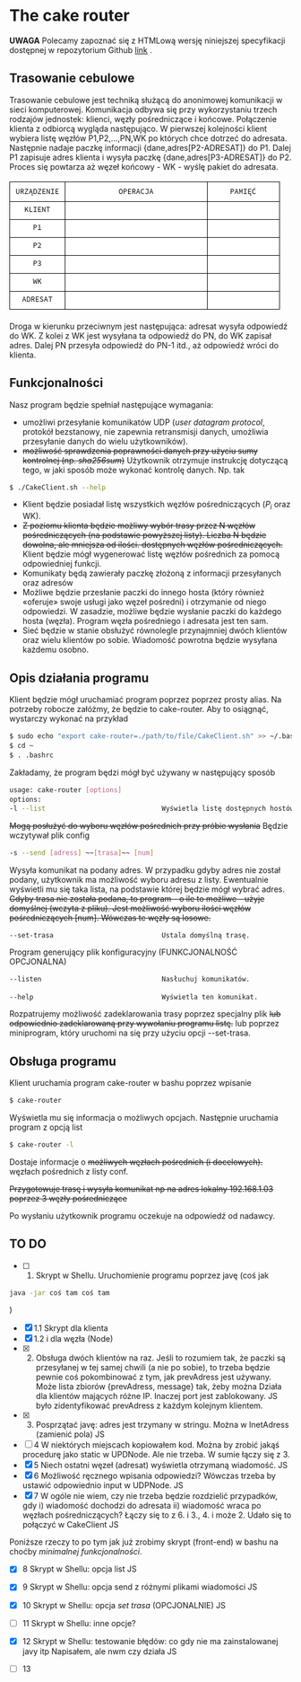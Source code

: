 # The cake router
**UWAGA** Polecamy zapoznać się z HTMLową wersję niniejszej
specyfikacji dostępnej w repozytorium Github
[link](https://github.com/jacawaca/the-cake-router) .

## Trasowanie cebulowe
Trasowanie cebulowe jest techniką służącą do anonimowej komunikacji w sieci
komputerowej. Komunikacja odbywa się przy wykorzystaniu trzech rodzajów
jednostek: klienci, węzły pośredniczące i końcowe.
Połączenie klienta z odbiorcą wygląda następująco.
W pierwszej kolejności klient wybiera listę węzłów P1,P2,…,PN,WK
po których chce dotrzeć do adresata.
Następnie nadaje paczkę informacji {dane,adres[P2-ADRESAT]} do 
P1. Dalej P1 zapisuje adres klienta i wysyła paczkę
{dane,adres[P3-ADRESAT]} do P2. Proces się powtarza aż węzeł końcowy - WK - wyślę pakiet do adresata.

![Trasowanie cebulowe](fig/wysylka.gif)

Droga w kierunku przeciwnym jest następująca: adresat wysyła
odpowiedź do WK. Z kolei z WK jest wysyłana ta odpowiedź do PN,
do WK zapisał adres. Dalej PN przesyła odpowiedź do PN-1 itd., aż
odpowiedź wróci do klienta.

## Funkcjonalności

Nasz program będzie spełniał następujące wymagania:
- umożliwi przesyłanie komunikatów UDP (*user datagram protocol*, protokół
bezstanowy, nie zapewnia retransmisji danych, umożliwia przesyłanie danych
do wielu użytkowników).
- ~~możliwość sprawdzenia poprawności danych przy użyciu sumy kontrolnej (np.
*sha256sum*)~~ Użytkownik otrzymuje instrukcję dotyczącą tego, w jaki sposób może wykonać kontrolę danych. Np. tak
```bash
$ ./CakeClient.sh --help
```
- Klient będzie posiadał listę wszystkich węzłów pośredniczących ($P_i$ oraz WK).
- ~~Z poziomu klienta będzie możliwy wybór trasy przez N węzłów pośredniczących 
(na podstawie powyższej listy). Liczba N będzie dowolna, ale mniejsza od ilości.
dostępnych węzłów pośredniczących.~~
Klient będzie mógł wygenerować listę węzłów pośrednich za pomocą
odpowiedniej funkcji.
- Komunikaty będą zawierały paczkę złożoną z informacji przesyłanych oraz
adresów
- Możliwe będzie przesłanie paczki do innego hosta (który również
«oferuje» swoje usługi jako węzeł pośredni) i otrzymanie od niego odpowiedzi. W zasadzie, możliwe będzie wysłanie paczki do każdego hosta (węzła). Program węzła pośredniego i adresata jest ten sam.
- Sieć będzie w stanie obsłużyć równolegle przynajmniej dwóch klientów oraz wielu klientów po sobie. Wiadomość powrotna będzie wysyłana każdemu osobno.

## Opis działania programu
Klient będzie mógł uruchamiać program poprzez poprzez prosty alias. Na potrzeby robocze
załóżmy, że będzie to cake-router. Aby to osiągnąć, wystarczy
wykonać na przykład
```sh
$ sudo echo "export cake-router=./path/to/file/CakeClient.sh" >> ~/.bash_aliases
$ cd ~
$ . .bashrc
```
Zakładamy, że program będzi mógł być używany w następujący sposób
``` bash
usage: cake-router [options]
options:
-l --list                             Wyświetla listę dostępnych hostów.  
``````
~~Mogą posłużyć do wyboru węzłów pośrednich przy próbie wysłania~~
Będzie wczytywał plik config
```bash
-s --send [adress] ~~[trasa]~~ [num]
```
Wysyła komunikat na podany adres.
W przypadku gdyby adres nie został podany, użytkownik ma możliwość
wyboru adresu z listy. Ewentualnie wyświetli mu się taka lista,
na podstawie której będzie mógł wybrać adres.
~~Gdyby trasa nie została podana, to program - o ile to możliwe - 
użyje domyślnej (wczyta z pliku). Jest możliwość wyboru
ilości węzłów pośredniczących [num]. Wówczas te węzły są losowe.~~
```
--set-trasa                           Ustala domyślną trasę.
```
Program generujący plik konfiguracyjny (FUNKCJONALNOŚĆ OPCJONALNA)
```
--listen                              Nasłuchuj komunikatów.

--help                                Wyświetla ten komunikat.
```
Rozpatrujemy możliwość zadeklarowania trasy poprzez specjalny
plik ~~lub odpowiednio zadeklarowaną przy wywołaniu programu
listę.~~ lub poprzez miniprogram, który uruchomi na się przy użyciu opcji
--set-trasa.
## Obsługa programu
Klient uruchamia program cake-router w bashu poprzez wpisanie
``` bash
$ cake-router
```
Wyświetla mu się informacja o możliwych opcjach. Następnie
uruchamia program z opcją list
``` bash
$ cake-router -l
```
Dostaje informacje o ~~możliwych węzłach pośrednich (i docelowych).~~ węzłach
pośrednich z listy conf.

~~Przygotowuje trasę i wysyła komunikat np na adres lokalny 192.168.1.03 poprzez 3 węzły pośredniczące~~

Po wysłaniu użytkownik programu oczekuje na odpowiedź od nadawcy.

## TO DO
[//]: # (Aby oznaczyć pozycję w liście za zrobioną zamień [ ] na [X])
- [ ] 1. Skrypt w Shellu. Uruchomienie programu poprzez javę (coś jak 
``` sh
java -jar coś tam coś tam
```
  )
- [X] 1.1 Skrypt dla klienta
- [X] 1.2 i dla węzła (Node)
- [X] 2. Obsługa dwóch klientów na raz. Jeśli to rozumiem tak, że paczki są przesyłanej
  w tej samej chwili (a nie po sobie), to trzeba będzie pewnie coś pokombinować z tym, jak
  prevAdress jest używany. Może lista zbiorów {prevAdress, message} tak, żeby można
  Działa dla klientów mających różne IP. Inaczej port jest zablokowany. JS
  było zidentyfikować prevAdress z każdym kolejnym klientem.
- [X] 3. Posprzątać javę: adres jest trzymany w stringu. Można w InetAdress (zamienić pola) JS
- [ ] 4  W niektórych miejscach kopiowałem kod. Można by zrobić jakąś procedurę jako
  static w UPDNode. Ale nie trzeba. W sumie łączy się z 3.
- [X] 5  Niech ostatni węzeł (adresat) wyświetla otrzymaną wiadomość. JS
- [X] 6  Możliwość ręcznego wpisania odpowiedzi? Wówczas trzeba by ustawić odpowiednio
  input w UDPNode. JS
- [X] 7 W ogóle nie wiem, czy nie trzeba będzie rozdzielić przypadków, gdy i) wiadomość
  dochodzi do adresata ii) wiadomość wraca po węzłach pośredniczących? Łączy się to
  z 6. i 3., 4. i może 2.
  Udało się to połączyć w CakeClient JS
  
Poniższe rzeczy to po tym jak już zrobimy skrypt (front-end) w bashu na choćby *minimalnej
funkcjonalności*.
- [X] 8  Skrypt w Shellu: opcja list JS
- [X] 9  Skrypt w Shellu: opcja send z różnymi plikami wiadomości JS
- [X] 10 Skrypt w Shellu: opcja *set trasa* (OPCJONALNIE) JS
- [ ] 11 Skrypt w Shellu: inne opcje?
- [X] 12 Skrypt w Shellu: testowanie błędów: co gdy nie ma zainstalowanej javy itp
Napisałem, ale nwm czy działa JS

- [ ] 13
